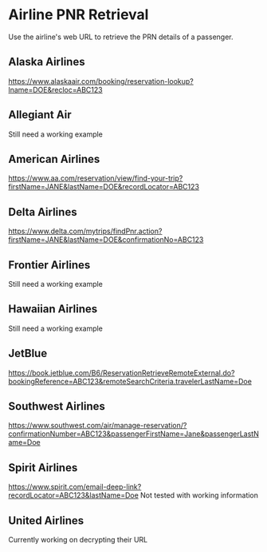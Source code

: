 # Airline PNR Retrieval
Use the airline's web URL to retrieve the PRN details of a passenger.


## Alaska Airlines
https://www.alaskaair.com/booking/reservation-lookup?lname=DOE&recloc=ABC123

## Allegiant Air
Still need a working example

## American Airlines
https://www.aa.com/reservation/view/find-your-trip?firstName=JANE&lastName=DOE&recordLocator=ABC123

## Delta Airlines
https://www.delta.com/mytrips/findPnr.action?firstName=JANE&lastName=DOE&confirmationNo=ABC123

## Frontier Airlines
Still need a working example

## Hawaiian Airlines
Still need a working example

## JetBlue
https://book.jetblue.com/B6/ReservationRetrieveRemoteExternal.do?bookingReference=ABC123&remoteSearchCriteria.travelerLastName=Doe

## Southwest Airlines
https://www.southwest.com/air/manage-reservation/?confirmationNumber=ABC123&passengerFirstName=Jane&passengerLastName=Doe

## Spirit Airlines
https://www.spirit.com/email-deep-link?recordLocator=ABC123&lastName=Doe
Not tested with working information

## United Airlines
Currently working on decrypting their URL
